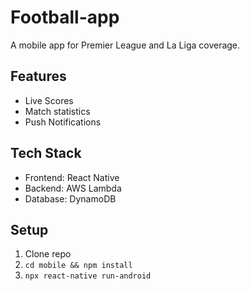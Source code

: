 # Football-app

A mobile app for Premier League and La Liga coverage. 

## Features
- Live Scores
- Match statistics
- Push Notifications

## Tech Stack
- Frontend: React Native
- Backend: AWS Lambda
- Database: DynamoDB

## Setup
1. Clone repo
2. `cd mobile && npm install`
3. `npx react-native run-android`